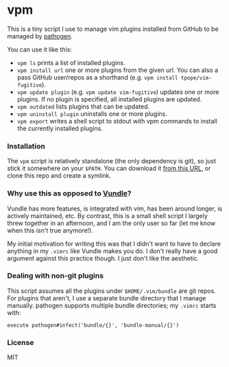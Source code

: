 # vpm

This is a tiny script I use to manage vim plugins installed from GitHub to be
managed by [pathogen][].

You can use it like this:

* `vpm ls` prints a list of installed plugins.
* `vpm install url` one or more plugins from the given url. You can also a pass
  GitHub user/repos as a shorthand (e.g. `vpm install tpope/vim-fugitive`).
* `vpm update plugin` (e.g. `vpm update vim-fugitive`) updates one or more
  plugins. If no plugin is specified, all installed plugins are updated.
* `vpm outdated` lists plugins that can be updated.
* `vpm uninstall plugin` uninstalls one or more plugins.
* `vpm export` writes a shell script to stdout with vpm commands to install the
  currently installed plugins.

### Installation

The `vpm` script is relatively standalone (the only dependency is git), so just
stick it somewhere on your `$PATH`. You can download it [from this URL][raw],
or clone this repo and create a symlink.

### Why use this as opposed to [Vundle][]?

Vundle has more features, is integrated with vim, has been around longer, is
actively maintained, etc. By contrast, this is a small shell script I largely
threw together in an afternoon, and I am the only user so far (let me know when
this isn't true anymore!).

My initial motivation for writing this was that I didn't want to have to
declare anything in my `.vimrc` like Vundle makes you do. I don't really have a
good argument against this practice though. I just don't like the aesthetic.

### Dealing with non-git plugins

This script assumes all the plugins under `$HOME/.vim/bundle` are git repos.
For plugins that aren't, I use a separate bundle directory that I manage
manually. pathogen supports multiple bundle directories; my `.vimrc` starts
with:

```
execute pathogen#infect('bundle/{}', 'bundle-manual/{}')
```

### License
MIT

[raw]: https://raw.githubusercontent.com/isbadawi/vpm/master/vpm
[pathogen]: https://github.com/tpope/vim-pathogen
[Vundle]: https://github.com/gmarik/Vundle.vim
